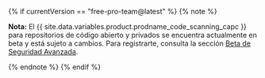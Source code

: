 {% if currentVersion == "free-pro-team@latest" %}
{% note %}

**Nota:** El {{ site.data.variables.product.prodname_code_scanning_capc }} para repositorios de código abierto y privados se encuentra actualmente en beta y está sujeto a cambios. Para registrarte, consulta la sección [Beta de Seguridad Avanzada](https://github.com/features/security/advanced-security/signup).

{% endnote %}
{% endif %}
